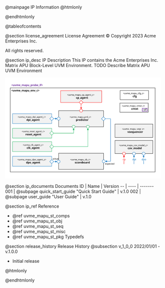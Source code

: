 @mainpage IP Information
@htmlonly
<div class="autonumbering">
@endhtmlonly



@tableofcontents



@section license_agreement License Agreement
© Copyright 2023 Acme Enterprises Inc.

All rights reserved.



@section ip_desc IP Description
This IP contains the Acme Enterprises Inc. Matrix APU Block-Level UVM Environment.
TODO Describe Matrix APU UVM Environment

![uvme_mapu_env_c Block Diagram](env_block_diagram.svg)


@section ip_documents Documents
ID | Name | Version
-- | ---- | -------
001 | @subpage quick_start_guide "Quick Start Guide" | v.1.0
002 | @subpage user_guide "User Guide" | v.1.0


@section ip_ref Reference
 * @ref uvme_mapu_st_comps
 * @ref uvme_mapu_st_obj
 * @ref uvme_mapu_st_seq
 * @ref uvme_mapu_st_misc
 * @ref uvme_mapu_st_pkg Typedefs


@section release_history Release History
@subsection v_1_0_0 2022/01/01 - v.1.0.0
- Initial release



@htmlonly
</div>
@endhtmlonly